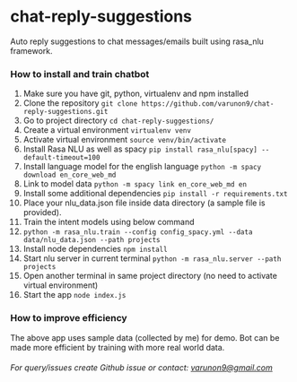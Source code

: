 # chat-reply-suggestions
Auto reply suggestions to chat messages/emails built using rasa_nlu framework.

### How to install and train chatbot

1. Make sure you have git, python, virtualenv and npm installed
2. Clone the repository `git clone https://github.com/varunon9/chat-reply-suggestions.git`
3. Go to project directory `cd chat-reply-suggestions/`
4. Create a virtual environment `virtualenv venv`
5. Activate virtual environment `source venv/bin/activate`
6. Install Rasa NLU as well as spacy `pip install rasa_nlu[spacy] --default-timeout=100`
7. Install language model for the english language `python -m spacy download en_core_web_md`
8. Link to model data `python -m spacy link en_core_web_md en`
9. Install some additional dependencies `pip install -r requirements.txt`
10. Place your nlu_data.json file inside data directory (a sample file is provided).
11. Train the intent models using below command 
12. `python -m rasa_nlu.train --config config_spacy.yml --data data/nlu_data.json --path projects`
13. Install node dependencies `npm install`
14. Start nlu server in current terminal `python -m rasa_nlu.server --path projects`
15. Open another terminal in same project directory (no need to activate virtual environment)
16. Start the app `node index.js`

### How to improve efficiency

The above app uses sample data (collected by me) for demo. Bot can be made more efficient by training 
with more real world data.

###### For query/issues create Github issue or contact: varunon9@gmail.com  
